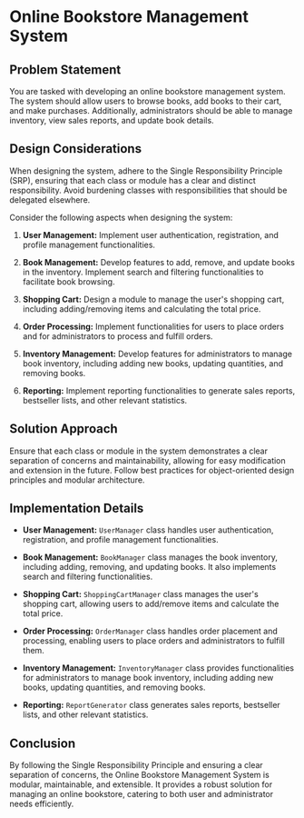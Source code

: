 # Online Bookstore Management System

## Problem Statement

You are tasked with developing an online bookstore management system. The system should allow users to browse books, add books to their cart, and make purchases. Additionally, administrators should be able to manage inventory, view sales reports, and update book details.

## Design Considerations

When designing the system, adhere to the Single Responsibility Principle (SRP), ensuring that each class or module has a clear and distinct responsibility. Avoid burdening classes with responsibilities that should be delegated elsewhere.

Consider the following aspects when designing the system:

1. **User Management:** Implement user authentication, registration, and profile management functionalities.

2. **Book Management:** Develop features to add, remove, and update books in the inventory. Implement search and filtering functionalities to facilitate book browsing.

3. **Shopping Cart:** Design a module to manage the user's shopping cart, including adding/removing items and calculating the total price.

4. **Order Processing:** Implement functionalities for users to place orders and for administrators to process and fulfill orders.

5. **Inventory Management:** Develop features for administrators to manage book inventory, including adding new books, updating quantities, and removing books.

6. **Reporting:** Implement reporting functionalities to generate sales reports, bestseller lists, and other relevant statistics.

## Solution Approach

Ensure that each class or module in the system demonstrates a clear separation of concerns and maintainability, allowing for easy modification and extension in the future. Follow best practices for object-oriented design principles and modular architecture.


## Implementation Details

- **User Management:** `UserManager` class handles user authentication, registration, and profile management functionalities.

- **Book Management:** `BookManager` class manages the book inventory, including adding, removing, and updating books. It also implements search and filtering functionalities.

- **Shopping Cart:** `ShoppingCartManager` class manages the user's shopping cart, allowing users to add/remove items and calculate the total price.

- **Order Processing:** `OrderManager` class handles order placement and processing, enabling users to place orders and administrators to fulfill them.

- **Inventory Management:** `InventoryManager` class provides functionalities for administrators to manage book inventory, including adding new books, updating quantities, and removing books.

- **Reporting:** `ReportGenerator` class generates sales reports, bestseller lists, and other relevant statistics.

## Conclusion

By following the Single Responsibility Principle and ensuring a clear separation of concerns, the Online Bookstore Management System is modular, maintainable, and extensible. It provides a robust solution for managing an online bookstore, catering to both user and administrator needs efficiently.